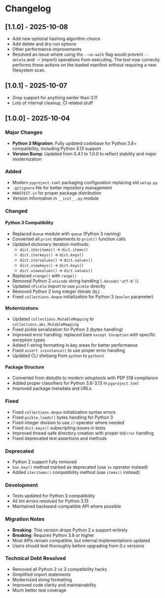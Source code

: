 # Changelog

## [1.1.0] - 2025-10-08
- Add new optional hashing algorithm choice
- Add delete and dry-run options
- Other performance improvements
- Resolved an issue where using the `--no-walk` flag would prevent `--delete` and `-r` (report) operations from executing. The tool now correctly performs these actions on the loaded manifest without requiring a new filesystem scan.


## [1.0.1] - 2025-10-07
- Drop support for anything eariler than 3.11
- Lots of internal cleanup, CI related stuff


## [1.0.0] - 2025-10-04

### Major Changes
- **Python 3 Migration**: Fully updated codebase for Python 3.8+ compatibility, including Python 3.13 support
- **Version Bump**: Updated from 0.4.1 to 1.0.0 to reflect stability and major modernization

### Added
- Modern `pyproject.toml` packaging configuration replacing old `setup.py`
- `.gitignore` file for better repository management  
- `MANIFEST.in` for proper package distribution
- Version information in `__init__.py` module

### Changed
#### Python 3 Compatibility
- Replaced `Queue` module with `queue` (Python 3 naming)
- Converted all `print` statements to `print()` function calls
- Updated dictionary iteration methods:
  - `dict.iteritems()` → `dict.items()`
  - `dict.iterkeys()` → `dict.keys()`
  - `dict.itervalues()` → `dict.values()`
  - `dict.viewkeys()` → `dict.keys()`
  - `dict.viewvalues()` → `dict.values()`
- Replaced `xrange()` with `range()`
- Removed Python 2 `unicode` string handling (`.decode('utf-8')`)
- Updated `cPickle` import to use `pickle` directly
- Removed Python 2 long integer literals (`0L`)
- Fixed `collections.deque` initialization for Python 3 (`maxlen` parameter)

#### Modernizations
- Updated `collections.MutableMapping` to `collections.abc.MutableMapping`
- Fixed pickle serialization for Python 3 (bytes handling)
- Improved error handling: replaced bare `except Exception` with specific exception types
- Added f-string formatting in key areas for better performance
- Fixed `assert isinstance()` to use proper error handling
- Updated CLI shebang from `python` to `python3`

#### Package Structure
- Converted from distutils to modern setuptools with PEP 518 compliance
- Added proper classifiers for Python 3.8-3.13 in `pyproject.toml`
- Improved package metadata and URLs

### Fixed
- Fixed `collections.deque` initialization syntax errors
- Fixed `pickle.loads()` bytes handling for Python 3
- Fixed integer division to use `//` operator where needed
- Fixed `dict.keys()` subscripting issues in tests
- Improved thread-safe directory creation with proper `OSError` handling
- Fixed deprecated test assertions and methods

### Deprecated
- Python 2 support fully removed
- `has_key()` method marked as deprecated (use `in` operator instead)
- Added `iteritems()` compatibility method (use `items()` instead)

### Development
- Tests updated for Python 3 compatibility
- All lint errors resolved for Python 3.13
- Maintained backward-compatible API where possible

### Migration Notes
- **Breaking**: This version drops Python 2.x support entirely
- **Breaking**: Requires Python 3.8 or higher
- Most APIs remain compatible, but internal implementations updated
- Users should test thoroughly before upgrading from 0.x versions

### Technical Debt Resolved
- Removed all Python 2 vs 3 compatibility hacks
- Simplified import statements
- Modernized string formatting
- Improved code clarity and maintainability
- Much better test coverage
